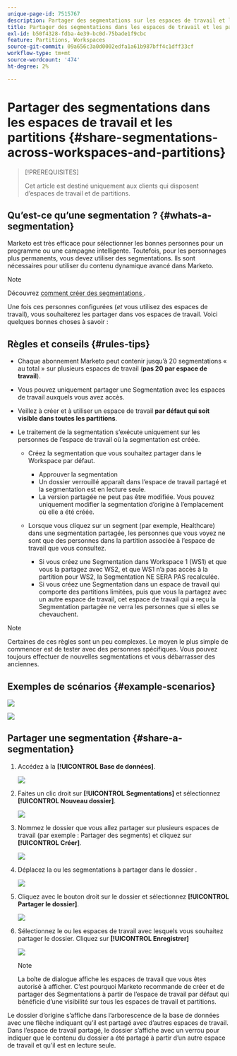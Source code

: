 ```yaml
---
unique-page-id: 7515767
description: Partager des segmentations sur les espaces de travail et les partitions - Documents Marketo - Documentation du produit
title: Partager des segmentations dans les espaces de travail et les partitions
exl-id: b50f4328-fdba-4e39-bc0d-75bade1f9cbc
feature: Partitions, Workspaces
source-git-commit: 09a656c3a0d0002edfa1a61b987bff4c1dff33cf
workflow-type: tm+mt
source-wordcount: '474'
ht-degree: 2%

---
```


# Partager des segmentations dans les espaces de travail et les partitions {#share-segmentations-across-workspaces-and-partitions}

>[!PREREQUISITES]
>
>Cet article est destiné uniquement aux clients qui disposent d’espaces de travail et de partitions.

## Qu’est-ce qu’une segmentation ? {#whats-a-segmentation}

Marketo est très efficace pour sélectionner les bonnes personnes pour un programme ou une campagne intelligente. Toutefois, pour les personnages plus permanents, vous devez utiliser des segmentations. Ils sont nécessaires pour utiliser du contenu dynamique avancé dans Marketo.

>[!NOTE]
>
>Découvrez [&#x200B; comment créer des segmentations &#x200B;](/help/marketo/product-docs/personalization/segmentation-and-snippets/segmentation/create-a-segmentation.md).

Une fois ces personnes configurées (_et_ vous utilisez des espaces de travail), vous souhaiterez les partager dans vos espaces de travail. Voici quelques bonnes choses à savoir :

## Règles et conseils {#rules-tips}

* Chaque abonnement Marketo peut contenir jusqu’à 20 segmentations « au total » sur plusieurs espaces de travail (**pas 20 par espace de travail**).
* Vous pouvez uniquement partager une Segmentation avec les espaces de travail auxquels vous avez accès.
* Veillez à créer et à utiliser un espace de travail **par défaut qui soit visible dans toutes les partitions**.

* Le traitement de la segmentation s’exécute uniquement sur les personnes de l’espace de travail où la segmentation est créée.

   * Créez la segmentation que vous souhaitez partager dans le Workspace par défaut.
      * Approuver la segmentation
      * Un dossier verrouillé apparaît dans l’espace de travail partagé et la segmentation est en lecture seule.
      * La version partagée ne peut pas être modifiée. Vous pouvez uniquement modifier la segmentation d’origine à l’emplacement où elle a été créée.

   * Lorsque vous cliquez sur un segment (par exemple, Healthcare) dans une segmentation partagée, les personnes que vous voyez ne sont que des personnes dans la partition associée à l’espace de travail que vous consultez.
      * Si vous créez une Segmentation dans Workspace 1 (WS1) et que vous la partagez avec WS2, et que WS1 n’a pas accès à la partition pour WS2, la Segmentation NE SERA PAS recalculée.
      * Si vous créez une Segmentation dans un espace de travail qui comporte des partitions limitées, puis que vous la partagez avec un autre espace de travail, cet espace de travail qui a reçu la Segmentation partagée ne verra les personnes que si elles se chevauchent.

>[!NOTE]
>
>Certaines de ces règles sont un peu complexes. Le moyen le plus simple de commencer est de tester avec des personnes spécifiques. Vous pouvez toujours effectuer de nouvelles segmentations et vous débarrasser des anciennes.

## Exemples de scénarios {#example-scenarios}

![](assets/share-segmentations-across-workspaces-and-partitions-1.png)

![](assets/share-segmentations-across-workspaces-and-partitions-2.png)

## Partager une segmentation {#share-a-segmentation}

1. Accédez à la **[!UICONTROL Base de données]**.

   ![](assets/share-segmentations-across-workspaces-and-partitions-3.png)

1. Faites un clic droit sur **[!UICONTROL Segmentations]** et sélectionnez **[!UICONTROL Nouveau dossier]**.

   ![](assets/share-segmentations-across-workspaces-and-partitions-4.png)

1. Nommez le dossier que vous allez partager sur plusieurs espaces de travail (par exemple : Partager des segments) et cliquez sur **[!UICONTROL Créer]**.

   ![](assets/share-segmentations-across-workspaces-and-partitions-5.png)

1. Déplacez la ou les segmentations à partager dans le dossier .

   ![](assets/share-segmentations-across-workspaces-and-partitions-6.png)

1. Cliquez avec le bouton droit sur le dossier et sélectionnez **[!UICONTROL Partager le dossier]**.

   ![](assets/share-segmentations-across-workspaces-and-partitions-7.png)

1. Sélectionnez le ou les espaces de travail avec lesquels vous souhaitez partager le dossier. Cliquez sur **[!UICONTROL Enregistrer]**

   ![](assets/share-segmentations-across-workspaces-and-partitions-8.png)

   >[!NOTE]
   >
   >La boîte de dialogue affiche les espaces de travail que vous êtes autorisé à afficher. C’est pourquoi Marketo recommande de créer et de partager des Segmentations à partir de l’espace de travail par défaut qui bénéficie d’une visibilité sur tous les espaces de travail et partitions.

Le dossier d’origine s’affiche dans l’arborescence de la base de données avec une flèche indiquant qu’il est partagé avec d’autres espaces de travail. Dans l’espace de travail partagé, le dossier s’affiche avec un verrou pour indiquer que le contenu du dossier a été partagé à partir d’un autre espace de travail et qu’il est en lecture seule.
